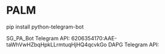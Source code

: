 # PALM
pip install python-telegram-bot

SG_PA_Bot Telegram API: 6206354170:AAE-taWhVwHZbqHpkLLrmtuqHjHQ4qcvkGo
DAPG Telegram API: 

